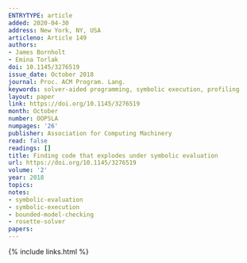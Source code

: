 ```yaml
---
ENTRYTYPE: article
added: 2020-04-30
address: New York, NY, USA
articleno: Article 149
authors:
- James Bornholt
- Emina Torlak
doi: 10.1145/3276519
issue_date: October 2018
journal: Proc. ACM Program. Lang.
keywords: solver-aided programming, symbolic execution, profiling
layout: paper
link: https://doi.org/10.1145/3276519
month: October
number: OOPSLA
numpages: '26'
publisher: Association for Computing Machinery
read: false
readings: []
title: Finding code that explodes under symbolic evaluation
url: https://doi.org/10.1145/3276519
volume: '2'
year: 2018
topics:
notes:
- symbolic-evaluation
- symbolic-execution
- bounded-model-checking
- rosette-solver
papers:
---
```


{% include links.html %}
